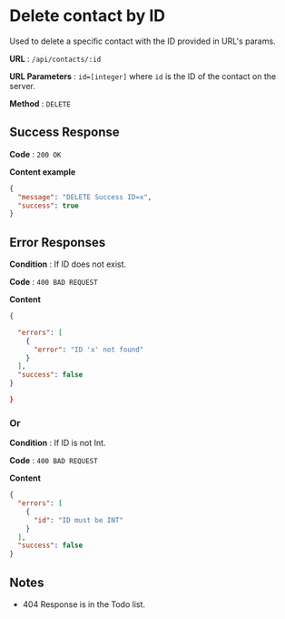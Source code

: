 # Delete contact by ID

Used to delete a specific contact with the ID provided in URL's params.

**URL** : `/api/contacts/:id`

**URL Parameters** : `id=[integer]` where `id` is the ID of the contact on the
server.

**Method** : `DELETE`

## Success Response

**Code** : `200 OK`

**Content example**

```json
{
  "message": "DELETE Success ID=x",
  "success": true
}
```

## Error Responses

**Condition** : If ID does not exist.

**Code** : `400 BAD REQUEST`

**Content**

```json
{

  "errors": [
    {
      "error": "ID 'x' not found"
    }
  ],
  "success": false
}

}
```

### Or

**Condition** : If ID is not Int.

**Code** : `400 BAD REQUEST`

**Content**

```json
{
  "errors": [
    {
      "id": "ID must be INT"
    }
  ],
  "success": false
}
```

## Notes

* 404 Response is in the Todo list.
